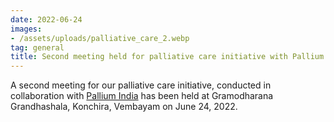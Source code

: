 ```yaml
---
date: 2022-06-24
images:
- /assets/uploads/palliative_care_2.webp
tag: general
title: Second meeting held for palliative care initiative with Pallium India
---
```


A second meeting for our palliative care initiative, conducted in 
collaboration with [Pallium India](https://palliumindia.org/) has been held
at Gramodharana Grandhashala, Konchira, Vembayam on June 24, 2022.